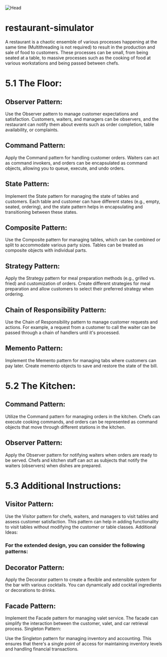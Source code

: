 ![Head](https://github.com/Motaung80/restaurant-simulator/assets/86393854/06a88a85-5435-465f-9d93-976b6f3c631f)

# restaurant-simulator
A restaurant is a chaotic ensemble of various processes happening at the same time (Multithreading is not required) to result in the production and sale of food to customers. These processes can be small, from being seated at a table, to massive processes such as the cooking of food at various workstations and being passed between chefs.

# 5.1 The Floor:
## Observer Pattern:
Use the Observer pattern to manage customer expectations and satisfaction. Customers, waiters, and managers can be observers, and the restaurant can notify them about events such as order completion, table availability, or complaints.

## Command Pattern:
Apply the Command pattern for handling customer orders. Waiters can act as command invokers, and orders can be encapsulated as command objects, allowing you to queue, execute, and undo orders.

## State Pattern:
Implement the State pattern for managing the state of tables and customers. Each table and customer can have different states (e.g., empty, seated, ordering), and the state pattern helps in encapsulating and transitioning between these states.

## Composite Pattern:
Use the Composite pattern for managing tables, which can be combined or split to accommodate various party sizes. Tables can be treated as composite objects with individual parts.

## Strategy Pattern:
Apply the Strategy pattern for meal preparation methods (e.g., grilled vs. fried) and customization of orders. Create different strategies for meal preparation and allow customers to select their preferred strategy when ordering.

## Chain of Responsibility Pattern:
Use the Chain of Responsibility pattern to manage customer requests and actions. For example, a request from a customer to call the waiter can be passed through a chain of handlers until it's processed.

## Memento Pattern:
Implement the Memento pattern for managing tabs where customers can pay later. Create memento objects to save and restore the state of the bill.

# 5.2 The Kitchen:
## Command Pattern:
Utilize the Command pattern for managing orders in the kitchen. Chefs can execute cooking commands, and orders can be represented as command objects that move through different stations in the kitchen.

## Observer Pattern:
Apply the Observer pattern for notifying waiters when orders are ready to be served. Chefs and kitchen staff can act as subjects that notify the waiters (observers) when dishes are prepared.

# 5.3 Additional Instructions:

## Visitor Pattern:
Use the Visitor pattern for chefs, waiters, and managers to visit tables and assess customer satisfaction. This pattern can help in adding functionality to visit tables without modifying the customer or table classes.
Additional Ideas:

### For the extended design, you can consider the following patterns:

## Decorator Pattern:
Apply the Decorator pattern to create a flexible and extensible system for the bar with various cocktails. You can dynamically add cocktail ingredients or decorations to drinks.

## Facade Pattern:
Implement the Facade pattern for managing valet service. The facade can simplify the interaction between the customer, valet, and car retrieval process.
Singleton Pattern:

Use the Singleton pattern for managing inventory and accounting. This ensures that there's a single point of access for maintaining inventory levels and handling financial transactions.
